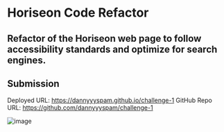 # Horiseon Code Refactor

## Refactor of the Horiseon web page to follow accessibility standards and optimize for search engines.

## Submission

Deployed URL: https://dannyyyspam.github.io/challenge-1
GitHub Repo URL: https://github.com/dannyyyspam/challenge-1

![image](https://user-images.githubusercontent.com/24613646/88513122-916e6380-cf9c-11ea-89e4-c93b628fc830.png)
